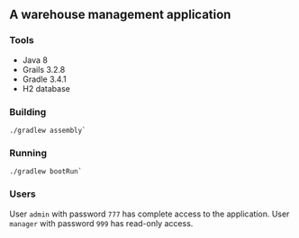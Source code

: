 ## A warehouse management application

### Tools
* Java 8
* Grails 3.2.8
* Gradle 3.4.1
* H2 database

### Building
```
./gradlew assembly`
```

### Running
```
./gradlew bootRun`
```

### Users
User `admin` with password `777` has complete access to the application.
User `manager` with password `999` has read-only access.